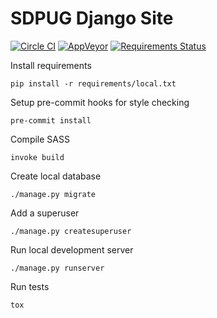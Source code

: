 # SDPUG Django Site

[![Circle CI](https://circleci.com/gh/sandiegopython/pythonsd-django/tree/master.svg?style=shield)](https://circleci.com/gh/sandiegopython/pythonsd-django/tree/master)
[![AppVeyor](https://ci.appveyor.com/api/projects/status/6u1mssp3co57mi0g/branch/master?svg=true)](https://ci.appveyor.com/project/macro1/pythonsd-django/branch/master)
[![Requirements Status](https://requires.io/github/sandiegopython/pythonsd-django/requirements.svg?branch=master)](https://requires.io/github/sandiegopython/pythonsd-django/requirements/?branch=master)

Install requirements
```shell
pip install -r requirements/local.txt
```

Setup pre-commit hooks for style checking
```shell
pre-commit install
```

Compile SASS
```shell
invoke build
```

Create local database
```shell
./manage.py migrate
```

Add a superuser
```shell
./manage.py createsuperuser
```

Run local development server
```shell
./manage.py runserver
```

Run tests
```shell
tox
```
